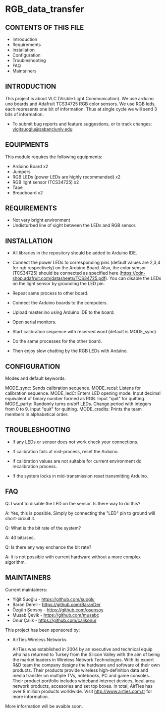 # RGB_data_transfer






CONTENTS OF THIS FILE
---------------------
   
 * Introduction
 * Requirements
 * Installation
 * Configuration
 * Troubleshooting
 * FAQ
 * Maintainers
 
INTRODUCTION
------------

This project is about VLC (Visible Light Communication). We use arduino uno boards and Adafruit TCS34725 RGB color sensors.
We use RGB leds, each represents one bit of information. Thus at single cycle we will send 3 bits of information.

 * To submit bug reports and feature suggestions, or to track changes:
   yigitsuoglu@sabanciuniv.edu

EQUIPMENTS
------------

This module requires the following equipments:

 * Arduino Board x2
 * Jumpers
 * RGB LEDs (power LEDs are highly recommended) x2
 * RGB light sensor (TCS34725) x2
 * Tape
 * Breadboard x2
 

REQUIREMENTS
------------

* Not very bright environment
* Undisturbed line of sight between the LEDs and RGB sensor.
 

INSTALLATION
------------
* All libraries in the repository should be added to Arduino IDE.
 
* Connect the power LEDs to corresponding pins (default values are 2,3,4 for rgb respectively) on the Arduino Board. Also, the color sensor (TCS34725) should be connected as specified here (https://cdn-shop.adafruit.com/datasheets/TCS34725.pdf). You can disable the LEDs on the light sensor by grounding the LED pin.

* Repeat same process to other board.

* Connect the Arduino boards to the computers.

* Upload master.ino using Arduino IDE to the board.

* Open serial monitors.

* Start calibration sequence with reserved word (default is MODE_sync).
 
* Do the same processes for the other board.

* Then enjoy slow chatting by the RGB LEDs with Arduino.
 




CONFIGURATION
-------------

Modes and default keywords:

MODE_sync: Sends calibration sequence.
MODE_recal: Listens for calibration sequence.
MODE_ledC: Enters LED opening mode. Input decimal equivalent of binary number formed as RGB. Input "quit" for quitting.
MODE_party: Randomly turns on/off LEDs. Change period with integers from 0 to 9. Input "quit" for quitting.
MODE_credits: Prints the team members in alphabetical order.



TROUBLESHOOTING
---------------

* If any LEDs or sensor does not work check your connections.

* If calibration fails at mid-process, reset the Arduino.

* If calibration values are not suitable for current environment do recalibration process. 

*  If the system locks in mid-transmission reset transmitting Arduino.

FAQ
---

Q: I want to disable the LED on the sensor. Is there way to do this?

A: Yes, this is possible. Simply by connecting the "LED" pin to ground will short-circuit it. 

Q: What is the bit rate of the system?

A: 40 bits/sec.

Q: Is there any way enchance the bit rate?

A: It is not possible with current hardware without a more complex algorithm.








MAINTAINERS
-----------

Current maintainers:
 * Yiğit Suoğlu  - https://github.com/suoglu
 * Baran Dereli  - https://github.com/BaranDer
 * Özgün Şensoy  - https://github.com/osensoy
 * Musab Çevik  - https://github.com/musabc
 * Onur Çalık  - https://github.com/calikonur

This project has been sponsored by:
 * AirTies Wireless Networks
 
      AirTies was established in 2004 by an executive and technical equip who has returned to Turkey from the Silicon Valley with the aim of being the market leaders in Wireless Network Technologies. With its expert R&D team the company designs the hardware and software of their own products. Their products provide wireless high-definition data and media transfer on multiple TVs, notebooks, PC and game consoles. Their product portfolio includes wideband internet devices, local area network products, accesories and set top boxes. In total, AirTies has over 8 million products worldwide. Visit http://www.airties.com.tr for more information.
   

















More information will be avaible soon.
